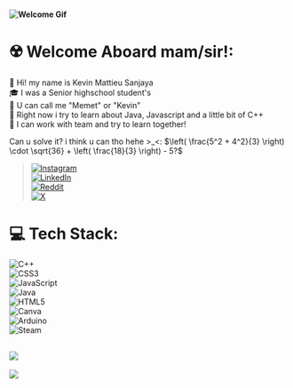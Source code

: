 #### ![Welcome Gif](https://media0.giphy.com/media/v1.Y2lkPTc5MGI3NjExaHFmYjJudWd5YmY5NWh1YWpqNG91Z2ljb2sxbjloOWszZzF3MGdsZiZlcD12MV9pbnRlcm5hbF9naWZfYnlfaWQmY3Q9Zw/LXd5YtB6mjLHkXQOhd/giphy.gif)
# ☢️ Welcome Aboard mam/sir!:
🔭 Hi! my name is Kevin Mattieu Sanjaya<br>🎓 I was a Senior highschool student's <br>👯 U can call me "Memet" or "Kevin"<br>🌱 Right now i try to learn about Java, Javascript and a little bit of C++<br>🤝 I can work with team and try to learn together!<br>

Can u solve it? i think u can tho hehe >_<:
$\left( \frac{5^2 + 4^2}{3} \right) \cdot \sqrt{36} + \left( \frac{18}{3} \right) - 5?$


> [![Instagram](https://img.shields.io/badge/Instagram-%23E4405F.svg?logo=Instagram&logoColor=white)](https://instagram.com/ikevinnnn.ms)<br>[![LinkedIn](https://img.shields.io/badge/LinkedIn-%230077B5.svg?logo=linkedin&logoColor=white)](https://www.linkedin.com/in/kevinmattieu/)<br>[![Reddit](https://img.shields.io/badge/Reddit-%23FF4500.svg?logo=Reddit&logoColor=white)]()<br>[![X](https://img.shields.io/badge/X-black.svg?logo=X&logoColor=white)]()

# 💻 Tech Stack:
![C++](https://img.shields.io/badge/c++-%2300599C.svg?style=for-the-badge&logo=c%2B%2B&logoColor=white)<br>![CSS3](https://img.shields.io/badge/css3-%231572B6.svg?style=for-the-badge&logo=css3&logoColor=white)<br>![JavaScript](https://img.shields.io/badge/javascript-%23323330.svg?style=for-the-badge&logo=javascript&logoColor=%23F7DF1E)<br>![Java](https://img.shields.io/badge/java-%23ED8B00.svg?style=for-the-badge&logo=openjdk&logoColor=white)<br>![HTML5](https://img.shields.io/badge/html5-%23E34F26.svg?style=for-the-badge&logo=html5&logoColor=white)<br>![Canva](https://img.shields.io/badge/Canva-%2300C4CC.svg?style=for-the-badge&logo=Canva&logoColor=white)<br>![Arduino](https://img.shields.io/badge/-Arduino-00979D?style=for-the-badge&logo=Arduino&logoColor=white)<br>![Steam](https://img.shields.io/badge/steam-%23000000.svg?style=for-the-badge&logo=steam&logoColor=white) 

![](https://github-readme-stats.vercel.app/api/top-langs/?username=kevinmattieu&theme=dark&hide_border=false&include_all_commits=true&count_private=true&layout=compact)
---

[![](https://visitcount.itsvg.in/api?id=kevinmattieu&icon=2&color=0)](https://visitcount.itsvg.in)

```stl solid cube_corner facet normal 0.0 -1.0 0.0 outer loop vertex 0.0 0.0 0.0 vertex 1.0 0.0 0.0 vertex 0.0 0.0 1.0 endloop endfacet facet normal 0.0 0.0 -1.0 outer loop  vertex 0.0 0.0 0.0 vertex 0.0 1.0 0.0  vertex 1.0 0.0 0.0 endloop endfacet facet normal -1.0 0.0 0.0 outer loop vertex 0.0 0.0 0.0 vertex 0.0 0.0 1.0 vertex 0.0 1.0 0.0 endloop endfacet facet normal 0.577 0.577 0.577 outer loop vertex 1.0 0.0 0.0 vertex 0.0 1.0 0.0 vertex 0.0 0.0 1.0 endloop endfacet endsolid
```
